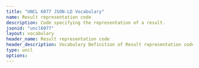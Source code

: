 ```yaml
---
title: "UNCL 6077 JSON-LD Vocabulary"
name: Result representation code
description: Code specifying the representation of a result.
jsonid: "uncl6077"
layout: vocabulary
header_name: Result representation code
header_description: Vocabulary Definition of Result representation code semantics in HTML format. JSON-LD format is available at [uncl6077.jsonld](/vocabulary/uncl6077.jsonld)
type: uncl
options:
---
```

